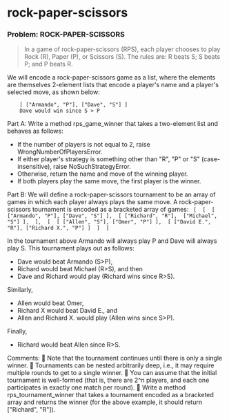 # rock-paper-scissors

### Problem: ROCK-PAPER-SCISSORS

> In a game of rock-paper-scissors (RPS), each player chooses to play Rock (R), Paper (P), or Scissors (S). 
> The rules are: R beats S; S beats P; and P beats R.

We will encode a rock-paper-scissors game as a list, where the elements are themselves 2-element lists that encode a player's name and a player's selected move, as shown below:

        [ ["Armando", "P"], ["Dave", "S"] ] 
        Dave would win since S > P
  
Part A: Write a method rps_game_winner that takes a two-element list and behaves as follows:
- If the number of players is not equal to 2, raise WrongNumberOfPlayersError.
- If either player's strategy is something other than "R", "P" or "S" (case-insensitive), raise NoSuchStrategyError. 
- Otherwise, return the name and move of the winning player.
- If both players play the same move, the first player is the winner.

Part B: We will define a rock-paper-scissors tournament to be an array of games in which each player always plays the same move. 
 A rock-paper-scissors tournament is encoded as a bracketed array of games:
`  [ 
     [ 
         [ ["Armando", "P"], ["Dave", "S"] ], 
         [ ["Richard", "R"],  ["Michael", "S"] ], 
     ], 
     [ 
         [ ["Allen", "S"], ["Omer", "P"] ], 
         [ ["David E.", "R"], ["Richard X.", "P"] ] 
     ] 
 ] `
  
In the tournament above Armando will always play P and Dave will always play S. This tournament plays out as follows: 
- Dave would beat Armando (S>P), 
- Richard would beat Michael (R>S), and then 
- Dave and Richard would play (Richard wins since R>S). 
  
Similarly, 
 - Allen would beat Omer, 
- Richard X would beat David E., and 
- Allen and Richard X. would play (Allen wins since S>P). 
  
Finally, 
 - Richard would beat Allen since R>S. 
  
Comments:  Note that the tournament continues until there is only a single winner.  Tournaments can be nested arbitrarily deep, i.e., it may require multiple rounds to get to a single winner.  You can assume that the initial tournament is well-formed (that is, there are 2^n players, and each one participates in exactly one match per round).  Write a method rps_tournament_winner that takes a tournament encoded as a bracketed array and returns the winner (for the above example, it should return ["Richard", "R"]). 